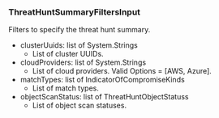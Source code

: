 ### ThreatHuntSummaryFiltersInput
Filters to specify the threat hunt summary.

- clusterUuids: list of System.Strings
  - List of cluster UUIDs.
- cloudProviders: list of System.Strings
  - List of cloud providers. Valid Options = [AWS, Azure].
- matchTypes: list of IndicatorOfCompromiseKinds
  - List of match types.
- objectScanStatus: list of ThreatHuntObjectStatuss
  - List of object scan statuses.
